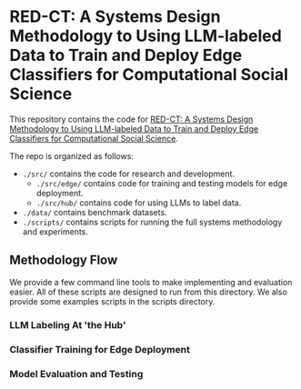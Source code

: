 # RED-CT: A Systems Design Methodology to Using LLM-labeled Data to Train and Deploy Edge Classifiers for Computational Social Science

This repository contains the code for [RED-CT: A Systems Design Methodology to Using LLM-labeled Data to Train and Deploy Edge Classifiers for Computational Social Science](google.com).

The repo is organized as follows:
- `./src/` contains the code for research and development.
    - `./src/edge/` contains code for training and testing models for edge deployment.
    - `./src/hub/` contains code for using LLMs to label data.
- `./data/` contains benchmark datasets.
- `./scripts/` contains scripts for running the full systems methodology and experiments.

## Methodology Flow

We provide a few command line tools to make implementing and evaluation easier. All of these scripts are designed to run from this directory. We also provide some examples scripts in the scripts directory.

### LLM Labeling At 'the Hub'

### Classifier Training for Edge Deployment

### Model Evaluation and Testing